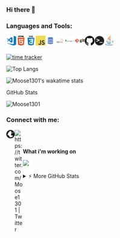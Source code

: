 ### Hi there 👋


### Languages and Tools:

<img align="left" alt="Visual Studio Code" width="26px" src="https://raw.githubusercontent.com/github/explore/80688e429a7d4ef2fca1e82350fe8e3517d3494d/topics/visual-studio-code/visual-studio-code.png" />
<img align="left" alt="HTML5" width="26px" src="https://raw.githubusercontent.com/github/explore/80688e429a7d4ef2fca1e82350fe8e3517d3494d/topics/html/html.png" />
<img align="left" alt="CSS3" width="26px" src="https://raw.githubusercontent.com/github/explore/80688e429a7d4ef2fca1e82350fe8e3517d3494d/topics/css/css.png" />
<img align="left" alt="JavaScript" width="26px" src="https://raw.githubusercontent.com/github/explore/80688e429a7d4ef2fca1e82350fe8e3517d3494d/topics/javascript/javascript.png" />
<img align="left" alt="SQL" width="26px" src="https://raw.githubusercontent.com/github/explore/80688e429a7d4ef2fca1e82350fe8e3517d3494d/topics/sql/sql.png" />
<img align="left" alt="MySQL" width="26px" src="https://raw.githubusercontent.com/github/explore/80688e429a7d4ef2fca1e82350fe8e3517d3494d/topics/mysql/mysql.png" />
<img align="left" alt="MongoDB" width="26px" src="https://raw.githubusercontent.com/github/explore/80688e429a7d4ef2fca1e82350fe8e3517d3494d/topics/mongodb/mongodb.png" />
<img align="left" alt="Git" width="26px" src="https://raw.githubusercontent.com/github/explore/80688e429a7d4ef2fca1e82350fe8e3517d3494d/topics/git/git.png" />
<img align="left" alt="GitHub" width="26px" src="https://raw.githubusercontent.com/github/explore/78df643247d429f6cc873026c0622819ad797942/topics/github/github.png" />
<img align="left" alt="Terminal" width="26px" src="https://raw.githubusercontent.com/github/explore/80688e429a7d4ef2fca1e82350fe8e3517d3494d/topics/terminal/terminal.png" />
<img align="left" alt="Java" width="26px" src="https://raw.githubusercontent.com/github/explore/80688e429a7d4ef2fca1e82350fe8e3517d3494d/topics/java/java.png" />
<br />
<br />

[![time tracker](https://wakatime.com/badge/github/Moose1301/Moose1301.svg)](https://wakatime.com/badge/github/Moose1301/Moose1301)

![Top Langs](https://github-readme-stats.vercel.app/api/top-langs/?username=Moose1301&layout=compact)

![Moose1301's wakatime stats](https://github-readme-stats.vercel.app/api/wakatime?username=Moose1301)

GitHub Stats
<br />

<img src="https://github-readme-stats.vercel.app/api?username=Moose1301&show_icons=true&theme=merko" alt="Moose1301" />



### Connect with me:

<img align="left" alt="web.moose1301.cf" width="22px" src="https://raw.githubusercontent.com/iconic/open-iconic/master/svg/globe.svg" />
<img align="left" alt="https://twitter.com/Moose1301 | Twitter" width="22px" src="https://cdn.jsdelivr.net/npm/simple-icons@v3/icons/twitter.svg" />
<br />
<br />


**What i'm working on**

<code><img height="40" src="https://cdn.tebex.io/webstore/817371/images/817371-d51d2a566acb7f1d348ce6893862038a8cccbb17.jpg"></code>


<details>
  <summary>⚡ More GitHub Stats</summary>

<!--START_SECTION:waka-->
![Lines of code](https://img.shields.io/badge/From%20Hello%20World%20I%27ve%20Written-1.6%20million%20lines%20of%20code-blue)

**🐱 My Github Data** 

> 🏆 45 Contributions in the Year 2021
 > 
> 📦 1.1 MB Used in Github's Storage 
 > 
> 🚫 Not Opted to Hire
 > 
> 📜 25 Public Repositories 
 > 
> 🔑 20 Private Repositories  
 > 
**I'm a Night 🦉** 

```text
🌞 Morning    36 commits     ███░░░░░░░░░░░░░░░░░░░░░░   12.08% 
🌆 Daytime    97 commits     ████████░░░░░░░░░░░░░░░░░   32.55% 
🌃 Evening    142 commits    ████████████░░░░░░░░░░░░░   47.65% 
🌙 Night      23 commits     ██░░░░░░░░░░░░░░░░░░░░░░░   7.72%

```
📅 **I'm Most Productive on Monday** 

```text
Monday       71 commits     ██████░░░░░░░░░░░░░░░░░░░   23.83% 
Tuesday      55 commits     ████░░░░░░░░░░░░░░░░░░░░░   18.46% 
Wednesday    32 commits     ██░░░░░░░░░░░░░░░░░░░░░░░   10.74% 
Thursday     67 commits     █████░░░░░░░░░░░░░░░░░░░░   22.48% 
Friday       20 commits     █░░░░░░░░░░░░░░░░░░░░░░░░   6.71% 
Saturday     27 commits     ██░░░░░░░░░░░░░░░░░░░░░░░   9.06% 
Sunday       26 commits     ██░░░░░░░░░░░░░░░░░░░░░░░   8.72%

```


📊 **This Week I Spent My Time On** 

```text
💬 Programming Languages: 
Java                     7 hrs 12 mins       █████████████████████░░░░   85.47% 
Lua                      29 mins             █░░░░░░░░░░░░░░░░░░░░░░░░   5.8% 
Other                    18 mins             █░░░░░░░░░░░░░░░░░░░░░░░░   3.75% 
XML                      14 mins             ░░░░░░░░░░░░░░░░░░░░░░░░░   2.93% 
YAML                     7 mins              ░░░░░░░░░░░░░░░░░░░░░░░░░   1.38%

🔥 Editors: 
IntelliJ                 7 hrs 56 mins       ███████████████████████░░   94.2% 
VS Code                  29 mins             █░░░░░░░░░░░░░░░░░░░░░░░░   5.8%

```

**I Mostly Code in Java** 

```text
Java                     37 repos            █████████████████░░░░░░░░   71.15% 
JavaScript               5 repos             ██░░░░░░░░░░░░░░░░░░░░░░░   9.62% 
HTML                     3 repos             █░░░░░░░░░░░░░░░░░░░░░░░░   5.77% 
Python                   2 repos             █░░░░░░░░░░░░░░░░░░░░░░░░   3.85% 
AutoHotkey               1 repo              ░░░░░░░░░░░░░░░░░░░░░░░░░   1.92%

```



<!--END_SECTION:waka-->

</details>


